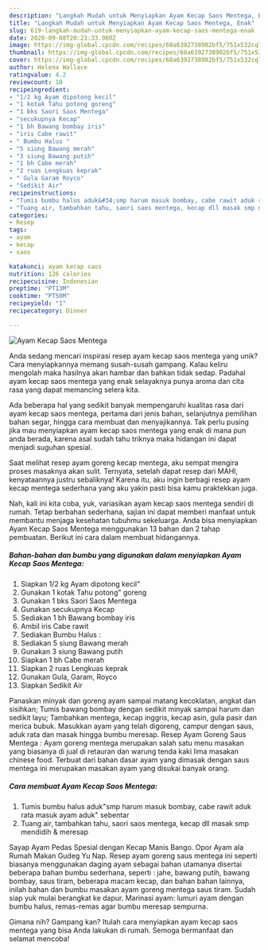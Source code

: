 ```yaml
---
description: "Langkah Mudah untuk Menyiapkan Ayam Kecap Saos Mentega, Enak"
title: "Langkah Mudah untuk Menyiapkan Ayam Kecap Saos Mentega, Enak"
slug: 619-langkah-mudah-untuk-menyiapkan-ayam-kecap-saos-mentega-enak
date: 2020-09-08T20:23:33.980Z
image: https://img-global.cpcdn.com/recipes/68a6392738902bf5/751x532cq70/ayam-kecap-saos-mentega-foto-resep-utama.jpg
thumbnail: https://img-global.cpcdn.com/recipes/68a6392738902bf5/751x532cq70/ayam-kecap-saos-mentega-foto-resep-utama.jpg
cover: https://img-global.cpcdn.com/recipes/68a6392738902bf5/751x532cq70/ayam-kecap-saos-mentega-foto-resep-utama.jpg
author: Helena Wallace
ratingvalue: 4.2
reviewcount: 10
recipeingredient:
- "1/2 kg Ayam dipotong kecil"
- "1 kotak Tahu potong goreng"
- "1 bks Saori Saos Mentega"
- "secukupnya Kecap"
- "1 bh Bawang bombay iris"
- "iris Cabe rawit"
- " Bumbu Halus "
- "5 siung Bawang merah"
- "3 siung Bawang putih"
- "1 bh Cabe merah"
- "2 ruas Lengkuas keprak"
- " Gula Garam Royco"
- "Sedikit Air"
recipeinstructions:
- "Tumis bumbu halus aduk&#34;smp harum masuk bombay, cabe rawit aduk rata masuk ayam aduk&#34; sebentar"
- "Tuang air, tambahkan tahu, saori saos mentega, kecap dll masak smp mendidih &amp; meresap"
categories:
- Resep
tags:
- ayam
- kecap
- saos

katakunci: ayam kecap saos 
nutrition: 126 calories
recipecuisine: Indonesian
preptime: "PT13M"
cooktime: "PT50M"
recipeyield: "1"
recipecategory: Dinner

---
```



![Ayam Kecap Saos Mentega](https://img-global.cpcdn.com/recipes/68a6392738902bf5/751x532cq70/ayam-kecap-saos-mentega-foto-resep-utama.jpg)

Anda sedang mencari inspirasi resep ayam kecap saos mentega yang unik? Cara menyiapkannya memang susah-susah gampang. Kalau keliru mengolah maka hasilnya akan hambar dan bahkan tidak sedap. Padahal ayam kecap saos mentega yang enak selayaknya punya aroma dan cita rasa yang dapat memancing selera kita.

Ada beberapa hal yang sedikit banyak mempengaruhi kualitas rasa dari ayam kecap saos mentega, pertama dari jenis bahan, selanjutnya pemilihan bahan segar, hingga cara membuat dan menyajikannya. Tak perlu pusing jika mau menyiapkan ayam kecap saos mentega yang enak di mana pun anda berada, karena asal sudah tahu triknya maka hidangan ini dapat menjadi suguhan spesial.

Saat melihat resep ayam goreng kecap mentega, aku sempat mengira proses masaknya akan sulit. Ternyata, setelah dapat resep dari MAHI, kenyataannya justru sebaliknya! Karena itu, aku ingin berbagi resep ayam kecap mentega sederhana yang aku yakin pasti bisa kamu praktekkan juga.


Nah, kali ini kita coba, yuk, variasikan ayam kecap saos mentega sendiri di rumah. Tetap berbahan sederhana, sajian ini dapat memberi manfaat untuk membantu menjaga kesehatan tubuhmu sekeluarga. Anda bisa menyiapkan Ayam Kecap Saos Mentega menggunakan 13 bahan dan 2 tahap pembuatan. Berikut ini cara dalam membuat hidangannya.

<!--inarticleads1-->

##### Bahan-bahan dan bumbu yang digunakan dalam menyiapkan Ayam Kecap Saos Mentega:

1. Siapkan 1/2 kg Ayam dipotong kecil&#34;
1. Gunakan 1 kotak Tahu potong&#34; goreng
1. Gunakan 1 bks Saori Saos Mentega
1. Gunakan secukupnya Kecap
1. Sediakan 1 bh Bawang bombay iris
1. Ambil iris Cabe rawit
1. Sediakan  Bumbu Halus :
1. Sediakan 5 siung Bawang merah
1. Gunakan 3 siung Bawang putih
1. Siapkan 1 bh Cabe merah
1. Siapkan 2 ruas Lengkuas keprak
1. Gunakan  Gula, Garam, Royco
1. Siapkan Sedikit Air


Panaskan minyak dan goreng ayam sampai matang kecoklatan, angkat dan sisihkan; Tumis bawang bombay dengan sedikit minyak sampai harum dan sedikit layu; Tambahkan mentega, kecap inggris, kecap asin, gula pasir dan merica bubuk. Masukkan ayam yang telah digoreng, campur dengan saus, aduk rata dan masak hingga bumbu meresap. Resep Ayam Goreng Saus Mentega : Ayam goreng mentega merupakan salah satu menu masakan yang biasanya di jual di retauran dan warung tenda kaki lima masakan chinese food. Terbuat dari bahan dasar ayam yang dimasak dengan saus mentega ini merupakan masakan ayam yang disukai banyak orang. 

<!--inarticleads2-->

##### Cara membuat Ayam Kecap Saos Mentega:

1. Tumis bumbu halus aduk&#34;smp harum masuk bombay, cabe rawit aduk rata masuk ayam aduk&#34; sebentar
1. Tuang air, tambahkan tahu, saori saos mentega, kecap dll masak smp mendidih &amp; meresap


Sayap Ayam Pedas Spesial dengan Kecap Manis Bango. Opor Ayam ala Rumah Makan Gudeg Yu Nap. Resep ayam goreng saus mentega ini seperti biasanya menggunakan daging ayam sebagai bahan utamanya disertai beberapa bahan bumbu sederhana, seperti : jahe, bawang putih, bawang bombay, saus tiram, beberapa macam kecap, dan bahan bahan lainnya, inilah bahan dan bumbu masakan ayam goreng mentega saus tiram. Sudah siap yuk mulai berangkat ke dapur. Marinasi ayam: lumuri ayam dengan bumbu halus, remas-remas agar bumbu meresap sempurna. 

Gimana nih? Gampang kan? Itulah cara menyiapkan ayam kecap saos mentega yang bisa Anda lakukan di rumah. Semoga bermanfaat dan selamat mencoba!
